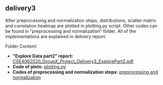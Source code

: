 ## delivery3

After preprocessing and normalization steps, distributions, scatter matrix and correlation heatmap are plotted in plotting.py script. Other codes can be found in "preprocessing and normalization" folder. All of the implementations are explained in delivery report.

Folder Content:  
- **"Explore Data part2" report:** [CSE4062S20_GroupX_Project_Delivery3_ExplorePart2.pdf](https://github.com/mustafahakkoz/CSE4062S20_Grp7/blob/master/delivery3/CSE4062S20_GroupX_Project_Delivery3_ExplorePart2.pdf)  
- **Code of plots:** [plotting.py](https://github.com/mustafahakkoz/CSE4062S20_Grp7/blob/master/delivery3/plotting.py)  
- **Codes of preprocessing and normalization steps:** [preprocessing and normalization](https://github.com/mustafahakkoz/CSE4062S20_Grp7/tree/master/delivery3/preprocessing%20and%20normalization)
